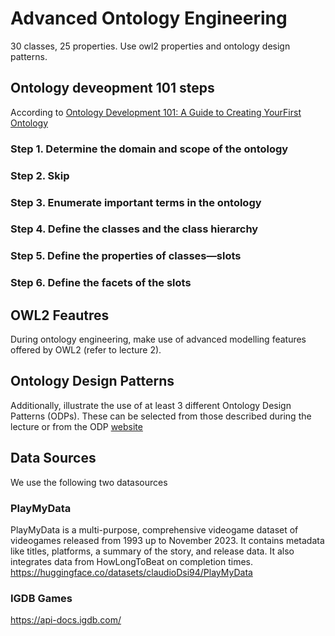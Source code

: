 # Advanced Ontology Engineering
30 classes, 25 properties. Use owl2 properties and ontology design patterns. 

## Ontology deveopment 101 steps
According to [Ontology Development 101: A Guide to Creating YourFirst Ontology](https://protege.stanford.edu/publications/ontology_development/ontology101.pdf)
### Step 1. Determine the domain and scope of the ontology
### Step 2. Skip
### Step 3. Enumerate important terms in the ontology
### Step 4. Define the classes and the class hierarchy
### Step 5. Define the properties of classes—slots
### Step 6. Define the facets of the slots


## OWL2 Feautres
During ontology engineering, make use of advanced modelling features offered
by OWL2 (refer to lecture 2).

## Ontology Design Patterns
Additionally, illustrate the use of at least 3 different Ontology
Design Patterns (ODPs). These can be selected from those described during the lecture or
from the ODP [website](http://ontologydesignpatterns.org/wiki/Main_Page)




## Data Sources
We use the following two datasources

### PlayMyData
PlayMyData is a multi-purpose, comprehensive videogame dataset of videogames released from 1993 up to November 2023. It contains metadata like titles, platforms, a summary of the story, and release data. It also integrates data from HowLongToBeat on completion times.
https://huggingface.co/datasets/claudioDsi94/PlayMyData

### IGDB Games
https://api-docs.igdb.com/
